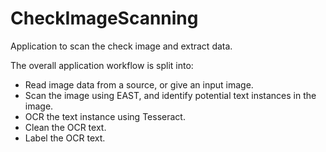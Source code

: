 # CheckImageScanning
Application to scan the check image and extract data.

The overall application workflow is split into:

- Read image data from a source, or give an input image.
- Scan the image using EAST, and identify potential text instances in the image.
- OCR the text instance using Tesseract.
- Clean the OCR text.
- Label the OCR text.
